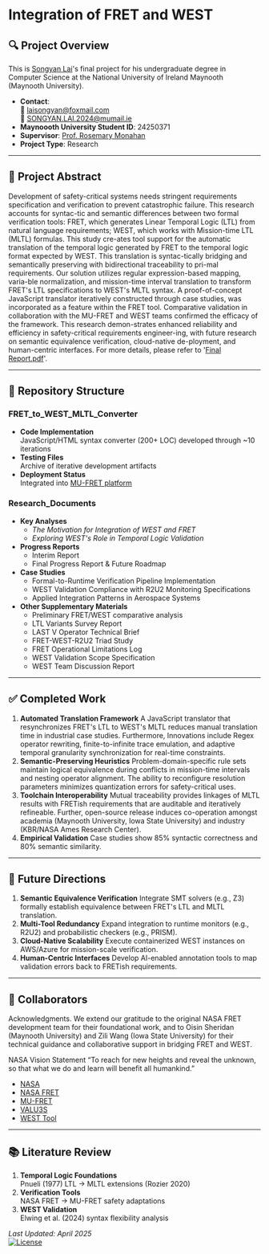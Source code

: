 # Integration of FRET and WEST

## 🔍 Project Overview

This is [Songyan Lai](https://songyanlai.github.io/)'s final project for his undergraduate degree in Computer Science at the National University of Ireland Maynooth (Maynooth University).

- **Contact**:  
  📧 laisongyan@foxmail.com  
  📧 SONGYAN.LAI.2024@mumail.ie
- **Maynoooth University Student ID**: 24250371
- **Supervisor**: [Prof. Rosemary Monahan](https://www.maynoothuniversity.ie/faculty-science-engineering/our-people/rosemary-monahan)
- **Project Type**: Research

---

## 🎯 Project Abstract

Development of safety-critical systems needs stringent requirements specification and verification to prevent catastrophic failure. This research accounts for syntac-tic and semantic differences between two formal verification tools: FRET, which generates Linear Temporal Logic (LTL) from natural language requirements; WEST, which works with Mission-time LTL (MLTL) formulas. This study cre-ates tool support for the automatic translation of the temporal logic generated by FRET to the temporal logic format expected by WEST. This translation is syntac-tically bridging and semantically preserving with bidirectional traceability to pri-mal requirements. Our solution utilizes regular expression-based mapping, varia-ble normalization, and mission-time interval translation to transform FRET's LTL specifications to WEST's MLTL syntax. A proof-of-concept JavaScript translator iteratively constructed through case studies, was incorporated as a feature within the FRET tool. Comparative validation in collaboration with the MU-FRET and WEST teams confirmed the efficacy of the framework. This research demon-strates enhanced reliability and efficiency in safety-critical requirements engineer-ing, with future research on semantic equivalence verification, cloud-native de-ployment, and human-centric interfaces. For more details, please refer to '[Final Report.pdf](https://github.com/SongyanLai/Integrating-FRET-and-WEST/blob/main/Final%20Report.pdf)'.

---

## 📂 Repository Structure

### FRET_to_WEST_MLTL_Converter

- **Code Implementation**  
  JavaScript/HTML syntax converter (200+ LOC) developed through ~10 iterations
- **Testing Files**  
  Archive of iterative development artifacts
- **Deployment Status**  
  Integrated into [MU-FRET platform](https://github.com/valu3s-mu/mu-fret)

### Research_Documents

- **Key Analyses**
  - _The Motivation for Integration of WEST and FRET_
  - _Exploring WEST's Role in Temporal Logic Validation_
- **Progress Reports**
  - Interim Report
  - Final Progress Report & Future Roadmap
- **Case Studies**
  - Formal-to-Runtime Verification Pipeline Implementation
  - WEST Validation Compliance with R2U2 Monitoring Specifications
  - Applied Integration Patterns in Aerospace Systems
- **Other Supplementary Materials**
  - Preliminary FRET/WEST comparative analysis
  - LTL Variants Survey Report
  - LAST V Operator Technical Brief
  - FRET-WEST-R2U2 Triad Study
  - FRET Operational Limitations Log
  - WEST Validation Scope Specification
  - WEST Team Discussion Report

---

## ✅ Completed Work

1. **Automated Translation Framework**
   A JavaScript translator that resynchronizes FRET's LTL to WEST's MLTL reduces manual translation time in industrial case studies. Furthermore, Innovations include Regex operator rewriting, finite-to-infinite trace emulation, and adaptive temporal granularity synchronization for real-time constraints.
2. **Semantic-Preserving Heuristics**
   Problem-domain-specific rule sets maintain logical equivalence during conflicts in mission-time intervals and nesting operator alignment. The ability to reconfigure resolution parameters minimizes quantization errors for safety-critical uses.
3. **Toolchain Interoperability**
   Mutual traceability provides linkages of MLTL results with FRETish requirements that are auditable and iteratively refineable. Further, open-source release induces co-operation amongst academia (Maynooth University, Iowa State University) and industry (KBR/NASA Ames Research Center).
4. **Empirical Validation**
   Case studies show 85% syntactic correctness and 80% semantic similarity.

---

## 🔮 Future Directions

1. **Semantic Equivalence Verification**
   Integrate SMT solvers (e.g., Z3) formally establish equivalence between FRET's LTL and MLTL translation.
2. **Multi-Tool Redundancy**
   Expand integration to runtime monitors (e.g., R2U2) and probabilistic checkers (e.g., PRISM).
3. **Cloud-Native Scalability**
   Execute containerized WEST instances on AWS/Azure for mission-scale verification.
4. **Human-Centric Interfaces**
   Develop AI-enabled annotation tools to map validation errors back to FRETish requirements.

---

## 🔗 Collaborators

Acknowledgments. We extend our gratitude to the original NASA FRET development team for their foundational work, and to Oisin Sheridan (Maynooth University) and Zili Wang (Iowa State University) for their technical guidance and collaborative support in bridging FRET and WEST.

NASA Vision Statement “To reach for new heights and reveal the unknown, so that what we do and learn will benefit all humankind.”

- [NASA](https://www.nasa.gov/)
- [NASA FRET](https://github.com/NASA-SW-VnV/fret)
- [MU-FRET](https://github.com/valu3s-mu/mu-fret)
- [VALU3S](https://repo.valu3s.eu/)
- [WEST Tool](https://github.com/zwang271/WEST)

---

## 📚 Literature Review

1. **Temporal Logic Foundations**  
   Pnueli (1977) LTL → MLTL extensions (Rozier 2020)
2. **Verification Tools**  
   NASA FRET → MU-FRET safety adaptations
3. **WEST Validation**  
   Elwing et al. (2024) syntax flexibility analysis

_Last Updated: April 2025_  
[![License](https://img.shields.io/badge/License-MIT-blue.svg)](https://opensource.org/licenses/MIT)
